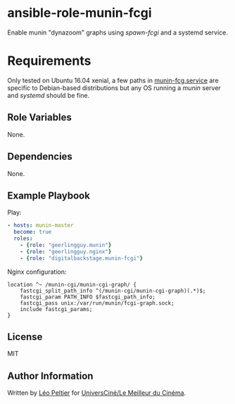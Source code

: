 # ansible-role-munin-fcgi
Enable munin "dynazoom" graphs using _spawn-fcgi_ and a systemd service.

# Requirements
Only tested on Ubuntu 16.04 xenial, a few paths in
[munin-fcg.service](files/munin-fcgi.service) are specific to Debian-based
distributions but any OS running a _munin_ server and _systemd_ should be fine.

## Role Variables
None.

## Dependencies
None.

## Example Playbook
Play:
```yaml
- hosts: munin-master
  become: true
  roles:
    - {role: "geerlingguy.munin"}
    - {role: "geerlingguy.nginx"}
    - {role: "digitalbackstage.munin-fcgi"}
```

Nginx configuration:
```nginx
location ^~ /munin-cgi/munin-cgi-graph/ {
    fastcgi_split_path_info ^(/munin-cgi/munin-cgi-graph)(.*)$;
    fastcgi_param PATH_INFO $fastcgi_path_info;
    fastcgi_pass unix:/var/run/munin/fcgi-graph.sock;
    include fastcgi_params;
}
```

## License
MIT

## Author Information
Written by [Léo Peltier](https://leo-peltier.fr/) for [UniversCiné/Le Meilleur du Cinéma](http://www.universcine.com/).
